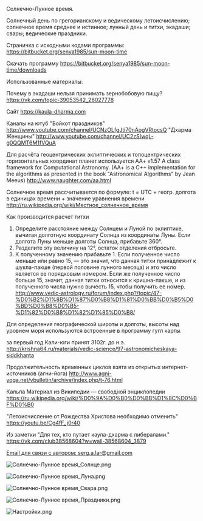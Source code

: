 Солнечно-Лунное время.

Солнечный день по грегорианскому и ведическому летоисчислению; солнечное время среднее и истинное; лунный день и титхи, экадаши; свары; ведические праздники.

Страничка с исходными кодами программы:
https://bitbucket.org/senya1985/sun-moon-time

Скачать программу
https://bitbucket.org/senya1985/sun-moon-time/downloads

Использованные материалы:

Почему в экадаши нельзя принимать зернобобовую пищу?
https://vk.com/topic-39053542_28027778

Сайт
        https://kaula-dharma.com

Каналы на ютуб
        "Бойкот праздников" http://www.youtube.com/channel/UCNzOLfgJti70nAogVRtocsQ
        "Дхарма Женщины"  http://www.youtube.com/channel/UC2zSIwqL-g0QQMT6M1fVQuA

Для расчёта геоцентрических эклиптических и топоцентрических горизонтальных координат планет используется AA+ v1.57 A class framework for Computational Astronomy. (AA+ is a C++ implementation for the algorithms as presented in the book "Astronomical Algorithms" by Jean Meeus)
http://www.naughter.com/aa.html

Солнечное время рассчитывается по формуле: t = UTC + геогр. долгота в единицах времени + значение уравнения времени
http://ru.wikipedia.org/wiki/Местное_солнечное_время

Как производится расчет титхи

1. Определите расстояние между Солнцем и Луной по эклиптике, вычитая долготную координату Солнца из координаты Луны. Если долгота Луны меньше долготы Солнца, прибавьте 360°.
2. Разделите эту величину на 12°, остаток отделения отбросьте.
3. К полученному значению прибавьте 1. Если полученное число меньше или равно 15, — это значит, что данная титхи принадлежит к шукла-пакше (первой половине лунного месяца) и это число является ее порядковым номером. Если же полученное число больше 15, значит, данная титхи относится к кришна-пакше, и из полученного числа нужно вычесть 15, чтобы получить ее номер.
http://www.vedic-astrology.ru/forum/index.php?/topic/47-%D0%B2%D1%8B%D1%87%D0%B8%D1%81%D0%BB%D0%B5%D0%BD%D0%B8%D0%B5-%D1%82%D0%B8%D1%82%D1%85%D0%B8/

Для определения географической широты и долготы, высоты над уровнем моря используются встроенные в программу гугл карты.

за первый год Кали-юги принят 3102г. до н.э.
http://krishna64.ru/materials/vedic-science/97-astronomicheskaya-siddkhanta

Продолжительность временных циклов взята из открытых интернет-источников (агни-йога)
http://www.agni-yoga.net/vbulletin/archive/index.php/t-76.html

Кальпа
Материал из Википедии — свободной энциклопедии
https://ru.wikipedia.org/wiki/%D0%9A%D0%B0%D0%BB%D1%8C%D0%BF%D0%B0

"Летоисчисление от Рождества Христова необходимо отменить"
https://youtu.be/Cg4fF_j0r40

Из заметки "Для тех, кто путает каула-дхарма с либералами." https://vk.com/club38568604?w=wall-38568604_3879


[Email для связи с автором: serg.a.lar@gmail.com](mailto:serg.a.lar@gmail.com)




![Солнечно-Лунное время_Солнце.png](https://bitbucket.org/repo/X9jrb6/images/3876444033-%D0%A1%D0%BE%D0%BB%D0%BD%D0%B5%D1%87%D0%BD%D0%BE-%D0%9B%D1%83%D0%BD%D0%BD%D0%BE%D0%B5%20%D0%B2%D1%80%D0%B5%D0%BC%D1%8F_292.png)


![Солнечно-Лунное время_Луна.png](https://bitbucket.org/repo/X9jrb6/images/4072291200-%D0%A1%D0%BE%D0%BB%D0%BD%D0%B5%D1%87%D0%BD%D0%BE-%D0%9B%D1%83%D0%BD%D0%BD%D0%BE%D0%B5%20%D0%B2%D1%80%D0%B5%D0%BC%D1%8F_293.png)


![Солнечно-Лунное время_Свара.png](https://bitbucket.org/repo/X9jrb6/images/4269035060-%D0%A1%D0%BE%D0%BB%D0%BD%D0%B5%D1%87%D0%BD%D0%BE-%D0%9B%D1%83%D0%BD%D0%BD%D0%BE%D0%B5%20%D0%B2%D1%80%D0%B5%D0%BC%D1%8F_294.png)


![Солнечно-Лунное время_Праздники.png](https://bitbucket.org/repo/X9jrb6/images/102470657-%D0%A1%D0%BE%D0%BB%D0%BD%D0%B5%D1%87%D0%BD%D0%BE-%D0%9B%D1%83%D0%BD%D0%BD%D0%BE%D0%B5%20%D0%B2%D1%80%D0%B5%D0%BC%D1%8F_295.png)


![Настройки.png](https://bitbucket.org/repo/X9jrb6/images/3358656886-%D0%9D%D0%B0%D1%81%D1%82%D1%80%D0%BE%D0%B9%D0%BA%D0%B8_296.png)